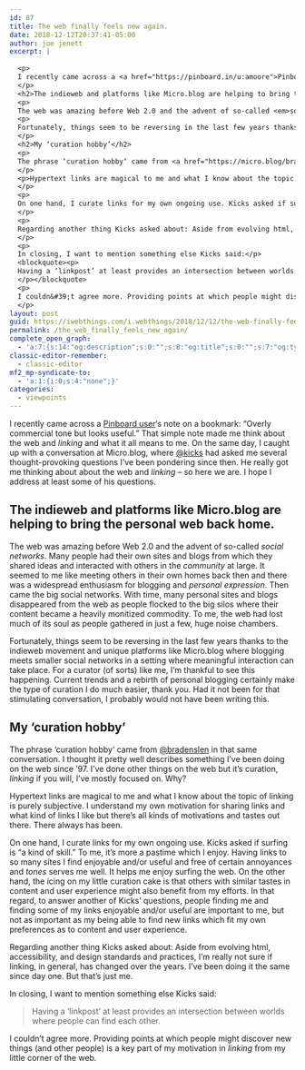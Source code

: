 ```yaml
---
id: 87
title: The web finally feels new again.
date: 2018-12-12T20:37:41-05:00
author: joe jenett
excerpt: |
  
  <p>
  I recently came across a <a href="https://pinboard.in/u:amoore">Pinboard user</a>&#39;s note on a bookmark: “Overly commercial tone but looks useful.” That simple note made me think about the web and <i>linking</i> and what it all means to me. On the same day, I caught up with a <a href="https://micro.blog/jenett/1077069">conversation</a> at Micro.blog, where <a href="https://micro.blog/kicks">@kicks</a> had asked me several thought-provoking questions I&#39;ve been pondering since then. He really got me thinking about about the web and <em>linking</em> - so here we are. I hope I address at least some of his questions.
  </p>
  <h2>The indieweb and platforms like Micro.blog are helping to bring the personal web back home.</h2>
  <p>
  The web was amazing before Web 2.0 and the advent of so-called <em>social networks</em>. Many people had their own sites and blogs from which they shared ideas and interacted with others in the <em>community</em> at large. It seemed to me like meeting others in their own homes back then and there was a widespread enthusiasm for blogging and <em>personal expression</em>. Then came the big social networks. With time, many personal sites and blogs disappeared from the web as people flocked to the big silos where their content became a heavily monitized commodity. To me, the web had lost much of its soul as people gathered in just a few, huge noise chambers. </p>
  <p>
  Fortunately, things seem to be reversing in the last few years thanks to the indieweb movement and unique platforms like Micro.blog where blogging meets smaller social networks in a setting where meaningful interaction can take place. For a curator (of sorts) like me, I&#39;m thankful to see this happening. Current trends and a rebirth of personal blogging certainly make the type of curation I do much easier, thank you. Had it not been for that stimulating conversation, I probably would not have been writing this.
  </p>
  <h2>My ‘curation hobby’</h2>
  <p>
  The phrase ‘curation hobby‘ came from <a href="https://micro.blog/bradenslen">@bradenslen</a> in that same  conversation. I thought it pretty well describes something I&#39;ve been doing on the web since &#39;97. I&#39;ve done other things on the web but it&#39;s curation, <em>linking</em> if you will, I&#39;ve mostly focused on. Why?
  </p>
  <p>Hypertext links are magical to me and what I know about the topic of linking is purely subjective. I understand my own motivation for sharing links and what kind of links I like but there&#39;s all kinds of motivations and tastes out there. There always has been.
  </p>
  <p>
  On one hand, I curate links for my own ongoing use. Kicks asked if surfing is “a kind of skill.” To me, it&#39;s more a pastime which I enjoy. Having links to so many sites I find enjoyable and/or useful and free of certain annoyances and <em>tones</em> serves me well. It helps me enjoy surfing the web. On the other hand, the icing on my little curation cake is that others with similar tastes in content and user experience might also benefit from my efforts. In that regard, to answer another of Kicks&#39; questions, people finding me and finding some of my links enjoyable and/or useful are important to me, but not as important as my being able to find new links which fit my own preferences as to content and user experience.
  </p>
  <p>
  Regarding another thing Kicks asked about: Aside from evolving html, accessibility, and design standards and practices, I&#39;m really not sure if linking, in general, has changed over the years. I&#39;ve been doing it the same since day one. But that&#39;s just me.
  </p>
  <p>
  In closing, I want to mention something else Kicks said:</p>
  <blockquote><p>
  Having a ‘linkpost’ at least provides an intersection between worlds where people can find each other.
  </p></blockquote>
  <p>
  I couldn&#39;t agree more. Providing points at which people might discover new things (and other people) is a key part of my motivation in <em>linking</em> from my little corner of the web.
  </p>
layout: post
guid: https://iwebthings.com/i.webthings/2018/12/12/the-web-finally-feels-new-again/
permalink: /the_web_finally_feels_new_again/
complete_open_graph:
  - 'a:7:{s:14:"og:description";s:0:"";s:8:"og:title";s:0:"";s:7:"og:type";s:0:"";s:12:"twitter:card";s:7:"summary";s:15:"twitter:creator";s:0:"";s:19:"twitter:description";s:0:"";s:8:"og:image";s:0:"";}'
classic-editor-remember:
  - classic-editor
mf2_mp-syndicate-to:
  - 'a:1:{i:0;s:4:"none";}'
categories:
  - viewpoints
---
```

I recently came across a [Pinboard user](https://pinboard.in/u:amoore)&#8216;s note on a bookmark: “Overly commercial tone but looks useful.” That simple note made me think about the web and _linking_ and what it all means to me. On the same day, I caught up with a conversation at Micro.blog, where [@kicks](https://micro.blog/kicks) had asked me several thought-provoking questions I&#8217;ve been pondering since then. He really got me thinking about about the web and _linking_ &#8211; so here we are. I hope I address at least some of his questions.

## The indieweb and platforms like Micro.blog are helping to bring the personal web back home.

The web was amazing before Web 2.0 and the advent of so-called _social networks_. Many people had their own sites and blogs from which they shared ideas and interacted with others in the _community_ at large. It seemed to me like meeting others in their own homes back then and there was a widespread enthusiasm for blogging and _personal expression_. Then came the big social networks. With time, many personal sites and blogs disappeared from the web as people flocked to the big silos where their content became a heavily monitized commodity. To me, the web had lost much of its soul as people gathered in just a few, huge noise chambers.

Fortunately, things seem to be reversing in the last few years thanks to the indieweb movement and unique platforms like Micro.blog where blogging meets smaller social networks in a setting where meaningful interaction can take place. For a curator (of sorts) like me, I&#8217;m thankful to see this happening. Current trends and a rebirth of personal blogging certainly make the type of curation I do much easier, thank you. Had it not been for that stimulating conversation, I probably would not have been writing this.

## My ‘curation hobby’

The phrase ‘curation hobby‘ came from [@bradenslen](https://micro.blog/bradenslen) in that same conversation. I thought it pretty well describes something I&#8217;ve been doing on the web since &#8217;97. I&#8217;ve done other things on the web but it&#8217;s curation, _linking_ if you will, I&#8217;ve mostly focused on. Why?

Hypertext links are magical to me and what I know about the topic of linking is purely subjective. I understand my own motivation for sharing links and what kind of links I like but there&#8217;s all kinds of motivations and tastes out there. There always has been.

On one hand, I curate links for my own ongoing use. Kicks asked if surfing is “a kind of skill.” To me, it&#8217;s more a pastime which I enjoy. Having links to so many sites I find enjoyable and/or useful and free of certain annoyances and _tones_ serves me well. It helps me enjoy surfing the web. On the other hand, the icing on my little curation cake is that others with similar tastes in content and user experience might also benefit from my efforts. In that regard, to answer another of Kicks&#8217; questions, people finding me and finding some of my links enjoyable and/or useful are important to me, but not as important as my being able to find new links which fit my own preferences as to content and user experience.

Regarding another thing Kicks asked about: Aside from evolving html, accessibility, and design standards and practices, I&#8217;m really not sure if linking, in general, has changed over the years. I&#8217;ve been doing it the same since day one. But that&#8217;s just me.

In closing, I want to mention something else Kicks said:

> Having a ‘linkpost’ at least provides an intersection between worlds where people can find each other.

I couldn&#8217;t agree more. Providing points at which people might discover new things (and other people) is a key part of my motivation in _linking_ from my little corner of the web.
